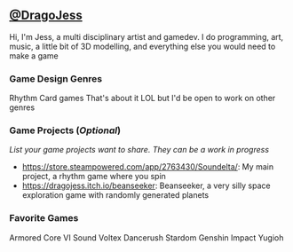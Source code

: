 ## [@DragoJess](https://github.com/DragoJess)

Hi, I'm Jess, a multi disciplinary artist and gamedev. I do programming, art, music, a little bit of 3D modelling, and everything else you would need to make a game


### Game Design Genres

Rhythm
Card games
That's about it LOL but I'd be open to work on other genres


### Game Projects (_Optional_)

_List your game projects want to share. They can be a work in progress_
- https://store.steampowered.com/app/2763430/Soundelta/: My main project, a rhythm game where you spin
- https://dragojess.itch.io/beanseeker: Beanseeker, a very silly space exploration game with randomly generated planets


### Favorite Games

Armored Core VI
Sound Voltex
Dancerush Stardom
Genshin Impact
Yugioh

